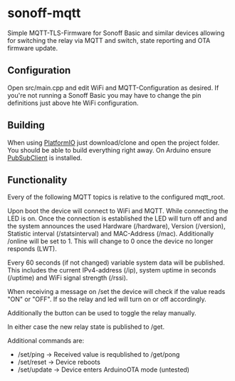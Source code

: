 # sonoff-mqtt
Simple MQTT-TLS-Firmware for Sonoff Basic and similar devices allowing for switching the relay via MQTT and switch, state reporting and OTA firmware update.

## Configuration

Open src/main.cpp and edit WiFi and MQTT-Configuration as desired. If you're not running a Sonoff Basic you may have to change the pin definitions just above hte WiFi configuration.

## Building

When using [PlatformIO](https://www.platformio.org) just download/clone and open the project folder. You should be able to build everything right away.
On Arduino ensure [PubSubClient](https://github.com/knolleary/pubsubclient) is installed.

## Functionality

Every of the following MQTT topics is relative to the configured mqtt_root.

Upon boot the device will connect to WiFi and MQTT. While connecting the LED is on. Once the connection is established the LED will turn off and and the system announces the used Hardware (/hardware), Version (/version), Statistic interval (/statsinterval) and MAC-Address (/mac). Additionally /online will be set to 1. This will change to 0 once the device no longer responds (LWT).

Every 60 seconds (if not changed) variable system data will be published. This includes the current IPv4-address (/ip), system uptime in seconds (/uptime) and WiFi signal strength (/rssi).

When receiving a message on /set the device will check if the value reads "ON" or "OFF". If so the relay and led will turn on or off accordingly.

Additionally the button can be used to toggle the relay manually.

In either case the new relay state is published to /get.

Additional commands are:
* /set/ping -> Received value is requblished to /get/pong
* /set/reset -> Device reboots
* /set/update -> Device enters ArduinoOTA mode (untested)
